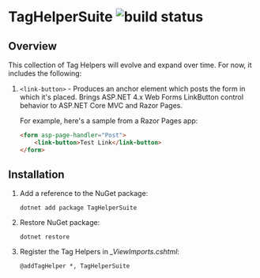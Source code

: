 # TagHelperSuite ![build status](https://scottaddie.visualstudio.com/_apis/public/build/definitions/957b8877-2f05-4a7d-960c-12bbdfee0a91/1/badge)

## Overview

This collection of Tag Helpers will evolve and expand over time. For now, it includes the following:

1. `<link-button>` - Produces an anchor element which posts the form in which it's placed. Brings ASP.NET 4.x Web Forms LinkButton control behavior to ASP.NET Core MVC and Razor Pages.

	For example, here's a sample from a Razor Pages app:
	```html
	<form asp-page-handler="Post">
	    <link-button>Test Link</link-button>
	</form>
	```

## Installation

1. Add a reference to the NuGet package:
	```console
	dotnet add package TagHelperSuite
	```

1. Restore NuGet package:
	```console
	dotnet restore
	```

1. Register the Tag Helpers in *_ViewImports.cshtml*:
	```cshtml
	@addTagHelper *, TagHelperSuite
	```
	
